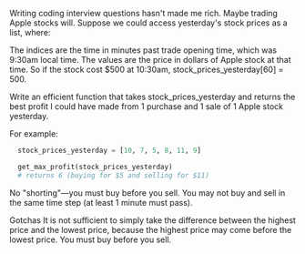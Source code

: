 Writing coding interview questions hasn't made me rich. Maybe trading Apple stocks will.
Suppose we could access yesterday's stock prices as a list, where:

The indices are the time in minutes past trade opening time, which was 9:30am local time.
The values are the price in dollars of Apple stock at that time.
So if the stock cost $500 at 10:30am, stock_prices_yesterday[60] = 500.

Write an efficient function that takes stock_prices_yesterday and returns the best profit I could have made from 1 purchase and 1 sale of 1 Apple stock yesterday.

For example:

``` python
  stock_prices_yesterday = [10, 7, 5, 8, 11, 9]

  get_max_profit(stock_prices_yesterday)
  # returns 6 (buying for $5 and selling for $11)
```

No "shorting"—you must buy before you sell. You may not buy and sell in the same time step (at least 1 minute must pass).

Gotchas
It is not sufficient to simply take the difference between the highest price and the lowest price, because the highest price may come before the lowest price. You must buy before you sell.
